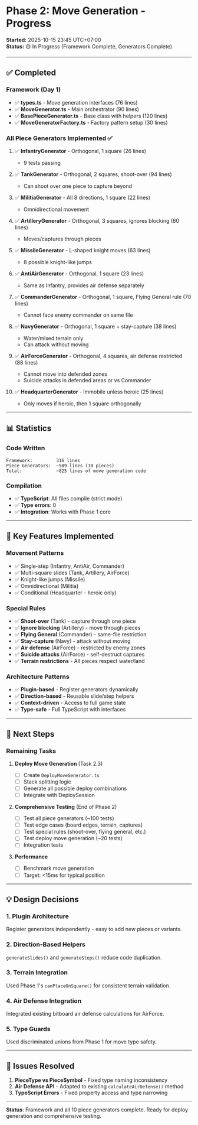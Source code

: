 # Phase 2: Move Generation - Progress

**Started:** 2025-10-15 23:45 UTC+07:00  
**Status:** 🟡 In Progress (Framework Complete, Generators Complete)

---

## ✅ Completed

### Framework (Day 1)

- ✅ **types.ts** - Move generation interfaces (76 lines)
- ✅ **MoveGenerator.ts** - Main orchestrator (90 lines)
- ✅ **BasePieceGenerator.ts** - Base class with helpers (120 lines)
- ✅ **MoveGeneratorFactory.ts** - Factory pattern setup (30 lines)

### All Piece Generators Implemented ✅

1. ✅ **InfantryGenerator** - Orthogonal, 1 square (26 lines)

   - 9 tests passing

2. ✅ **TankGenerator** - Orthogonal, 2 squares, shoot-over (94 lines)
   - Can shoot over one piece to capture beyond
3. ✅ **MilitiaGenerator** - All 8 directions, 1 square (22 lines)

   - Omnidirectional movement

4. ✅ **ArtilleryGenerator** - Orthogonal, 3 squares, ignores blocking (60
   lines)

   - Moves/captures through pieces

5. ✅ **MissileGenerator** - L-shaped knight moves (63 lines)

   - 8 possible knight-like jumps

6. ✅ **AntiAirGenerator** - Orthogonal, 1 square (23 lines)

   - Same as Infantry, provides air defense separately

7. ✅ **CommanderGenerator** - Orthogonal, 1 square, Flying General rule (70
   lines)

   - Cannot face enemy commander on same file

8. ✅ **NavyGenerator** - Orthogonal, 1 square + stay-capture (38 lines)

   - Water/mixed terrain only
   - Can attack without moving

9. ✅ **AirForceGenerator** - Orthogonal, 4 squares, air defense restricted (88
   lines)

   - Cannot move into defended zones
   - Suicide attacks in defended areas or vs Commander

10. ✅ **HeadquarterGenerator** - Immobile unless heroic (25 lines)
    - Only moves if heroic, then 1 square orthogonally

---

## 📊 Statistics

### Code Written

```
Framework:         316 lines
Piece Generators:  ~509 lines (10 pieces)
Total:             ~825 lines of move generation code
```

### Compilation

- ✅ **TypeScript**: All files compile (strict mode)
- ✅ **Type errors**: 0
- ✅ **Integration**: Works with Phase 1 core

---

## 🎯 Key Features Implemented

### Movement Patterns

- ✅ Single-step (Infantry, AntiAir, Commander)
- ✅ Multi-square slides (Tank, Artillery, AirForce)
- ✅ Knight-like jumps (Missile)
- ✅ Omnidirectional (Militia)
- ✅ Conditional (Headquarter - heroic only)

### Special Rules

- ✅ **Shoot-over** (Tank) - capture through one piece
- ✅ **Ignore blocking** (Artillery) - move through pieces
- ✅ **Flying General** (Commander) - same-file restriction
- ✅ **Stay-capture** (Navy) - attack without moving
- ✅ **Air defense** (AirForce) - restricted by enemy zones
- ✅ **Suicide attacks** (AirForce) - self-destruct captures
- ✅ **Terrain restrictions** - All pieces respect water/land

### Architecture Patterns

- ✅ **Plugin-based** - Register generators dynamically
- ✅ **Direction-based** - Reusable slide/step helpers
- ✅ **Context-driven** - Access to full game state
- ✅ **Type-safe** - Full TypeScript with interfaces

---

## 🔄 Next Steps

### Remaining Tasks

1. **Deploy Move Generation** (Task 2.3)

   - [ ] Create `DeployMoveGenerator.ts`
   - [ ] Stack splitting logic
   - [ ] Generate all possible deploy combinations
   - [ ] Integrate with DeploySession

2. **Comprehensive Testing** (End of Phase 2)

   - [ ] Test all piece generators (~100 tests)
   - [ ] Test edge cases (board edges, terrain, captures)
   - [ ] Test special rules (shoot-over, flying general, etc.)
   - [ ] Test deploy move generation (~20 tests)
   - [ ] Integration tests

3. **Performance**
   - [ ] Benchmark move generation
   - [ ] Target: <15ms for typical position

---

## 💡 Design Decisions

### 1. Plugin Architecture

Register generators independently - easy to add new pieces or variants.

### 2. Direction-Based Helpers

`generateSlides()` and `generateSteps()` reduce code duplication.

### 3. Terrain Integration

Used Phase 1's `canPlaceOnSquare()` for consistent terrain validation.

### 4. Air Defense Integration

Integrated existing bitboard air defense calculations for AirForce.

### 5. Type Guards

Used discriminated unions from Phase 1 for move type safety.

---

## 🐛 Issues Resolved

1. **PieceType vs PieceSymbol** - Fixed type naming inconsistency
2. **Air Defense API** - Adapted to existing `calculateAirDefense()` method
3. **TypeScript Errors** - Fixed property access and type narrowing

---

**Status**: Framework and all 10 piece generators complete. Ready for deploy
generation and comprehensive testing.
